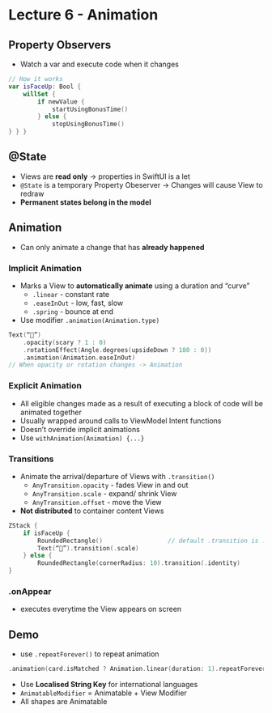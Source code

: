# Lecture 6 - Animation


## Property Observers
* Watch a var and execute code when it changes
```swift
// How it works
var isFaceUp: Bool { 
	willSet { 
		if newValue { 
			startUsingBonusTime() 
		} else { 
			stopUsingBonusTime() 
} } }
```



## @State

* Views are **read only** -> properties in SwiftUI is a let
* `@State` is a temporary Property Obeserver -> Changes will cause View to redraw
* **Permanent states belong in the model**



## Animation

* Can only animate a change that has **already happened**

### Implicit Animation
* Marks a View to **automatically animate** using a duration and “curve”
	* `.linear` - constant rate
	* `.easeInOut` - low, fast, slow
	* `.spring` - bounce at end
* Use modifier `.animation(Animation.type)`
```swift
Text(“👻”) 
	.opacity(scary ? 1 : 0) 
	.rotationEffect(Angle.degrees(upsideDown ? 180 : 0)) 
	.animation(Animation.easeInOut)
// When opacity or rotation changes -> Animation
```

### Explicit Animation
* All eligible changes made as a result of executing a block of code will be animated together
* Usually wrapped around calls to ViewModel Intent functions 
* Doesn’t override implicit animations
* Use `withAnimation(Animation) {...}`

### Transitions
* Animate the arrival/departure of Views with `.transition()`
	* `AnyTransition.opacity` - fades View in and out
	* `AnyTransition.scale` - expand/ shrink View
	* `AnyTransition.offset`  - move the View
* **Not distributed** to container content Views
```swift
ZStack { 
	if isFaceUp { 
		RoundedRectangle()					// default .transition is .opacity					
		Text(“👻”).transition(.scale) 
	} else { 
		RoundedRectangle(cornerRadius: 10).transition(.identity) 
} 
```

### .onAppear
* executes everytime the View appears on screen



## Demo

* use `.repeatForever()` to repeat animation
```swift
.animation(card.isMatched ? Animation.linear(duration: 1).repeatForever(autoreverses: false) : .default)
```
* Use **Localised String Key** for international languages
* `AnimatableModifier` = Animatable + View Modifier
* All shapes are Animatable